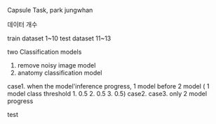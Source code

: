 Capsule Task, park jungwhan

데이터 개수 

train dataset 1~10
test dataset 11~13 

two Classification models

1. remove noisy image model 
2. anatomy classification model 

case1. when the model'inference progress, 1 model before 2 model ( 1 model class threshold 1. 0.5 2. 0.5 3. 0.5)
case2. 
case3. only 2 model progress 

test